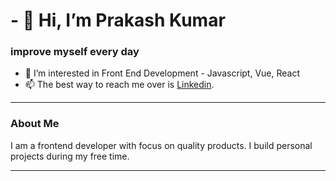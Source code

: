 # - 👋 Hi, I’m Prakash Kumar
### improve myself every day
- 👀 I’m interested in Front End Development - Javascript, Vue, React
- 📫 The best way to reach me over is [Linkedin](https://in.linkedin.com/in/prakash-rajotiya-3533b67b).
---
### About Me

I am a frontend developer with focus on quality products. I build personal projects during my free time.

---
<!---
prakashrajotiya/prakashrajotiya is a ✨ special ✨ repository because its `README.md` (this file) appears on your GitHub profile.
You can click the Preview link to take a look at your changes.
--->
